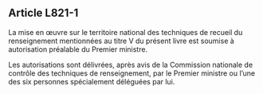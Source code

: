 Article L821-1
----
La mise en œuvre sur le territoire national des techniques de recueil du
renseignement mentionnées au titre V du présent livre est soumise à
autorisation préalable du Premier ministre.

Les autorisations sont délivrées, après avis de la Commission nationale de
contrôle des techniques de renseignement, par le Premier ministre ou l’une des
six personnes spécialement déléguées par lui.
